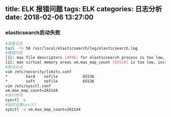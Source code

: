 title: ELK 报错问题 
tags: ELK 
categories: 日志分析 
date: 2018-02-06 13:27:00
---
### elasticsearch启动失败
```bash
#查看日志
tail -fn 50 /usr/local/elasticsearch/log/elasticsearch.log
#报错内容
[1]: max file descriptors [4096] for elasticsearch process is too low, increase to at least [65536]
[2]: max virtual memory areas vm.max_map_count [65530] is too low, increase to at least [262144]
#解决方法
vim /etc/security/limits.conf
*        hard    nofile           65536
*        soft    nofile           65536
vim /etc/sysctl.conf 
vm.max_map_count=262144
#执行命令
sysctl -p
#临时设置sysctl
sysctl -w vm.max_map_count=262144
```
